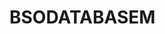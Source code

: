 # BSODATABASEM
<script>
const searchInput = document.getElementById("searchInput");
const cards = document.querySelectorAll("#personnelList .col");
let timeoutId;

searchInput.addEventListener("input", e => {
clearTimeout(timeoutId); // Clear any existing timeout

timeoutId = setTimeout(() => {
const search = e.target.value.toLowerCase();
cards.forEach(card => {
const text = card.innerText.toLowerCase();
card.style.display = text.includes(search) ? "" : "none";
});
}, 300); // Adjust the delay (in milliseconds) as needed
});
</script>
